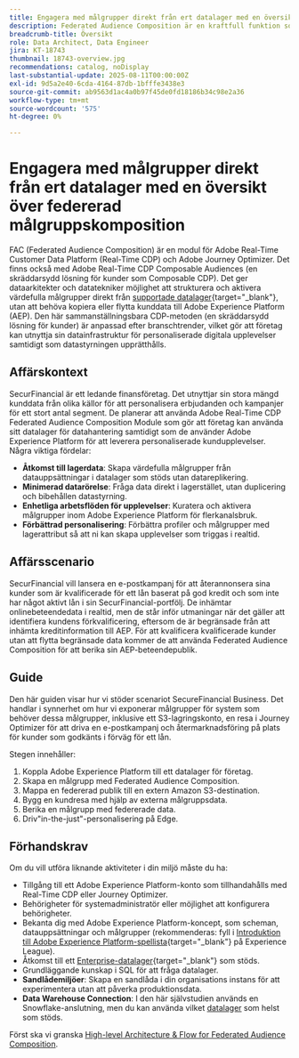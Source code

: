 ```yaml
---
title: Engagera med målgrupper direkt från ert datalager med en översikt över federerad målgruppskomposition
description: Federated Audience Composition är en kraftfull funktion som gör det möjligt för dataarkitekter och datatekniker att strukturera och aktivera värdefulla målgrupper direkt från datalager som stöds.
breadcrumb-title: Översikt
role: Data Architect, Data Engineer
jira: KT-18743
thumbnail: 18743-overview.jpg
recommendations: catalog, noDisplay
last-substantial-update: 2025-08-11T00:00:00Z
exl-id: 9d5a2e40-6cda-4164-87db-1bfffe3438e3
source-git-commit: ab9563d1ac4a0b97f45de0fd18186b34c98e2a36
workflow-type: tm+mt
source-wordcount: '575'
ht-degree: 0%

---
```


# Engagera med målgrupper direkt från ert datalager med en översikt över federerad målgruppskomposition

FAC (Federated Audience Composition) är en modul för Adobe Real-Time Customer Data Platform (Real-Time CDP) och Adobe Journey Optimizer. Det finns också med Adobe Real-Time CDP Composable Audiences (en skräddarsydd lösning för kunder som Composable CDP). Det ger dataarkitekter och datatekniker möjlighet att strukturera och aktivera värdefulla målgrupper direkt från [supportade datalager](https://experienceleague.adobe.com/en/docs/federated-audience-composition/using/start/access-prerequisites){target="_blank"}, utan att behöva kopiera eller flytta kunddata till Adobe Experience Platform (AEP). Den här sammanställningsbara CDP-metoden (en skräddarsydd lösning för kunder) är anpassad efter branschtrender, vilket gör att företag kan utnyttja sin datainfrastruktur för personaliserade digitala upplevelser samtidigt som datastyrningen upprätthålls.

## Affärskontext

SecurFinancial är ett ledande finansföretag. Det utnyttjar sin stora mängd kunddata från olika källor för att personalisera erbjudanden och kampanjer för ett stort antal segment. De planerar att använda Adobe Real-Time CDP Federated Audience Composition Module som gör att företag kan använda sitt datalager för datahantering samtidigt som de använder Adobe Experience Platform för att leverera personaliserade kundupplevelser. Några viktiga fördelar:

- **Åtkomst till lagerdata**: Skapa värdefulla målgrupper från datauppsättningar i datalager som stöds utan datareplikering.
- **Minimerad datarörelse**: Fråga data direkt i lagerstället, utan duplicering och bibehållen datastyrning.
- **Enhetliga arbetsflöden för upplevelser**: Kuratera och aktivera målgrupper inom Adobe Experience Platform för flerkanalsbruk.
- **Förbättrad personalisering**: Förbättra profiler och målgrupper med lagerattribut så att ni kan skapa upplevelser som triggas i realtid.

## Affärsscenario

SecurFinancial vill lansera en e-postkampanj för att återannonsera sina kunder som är kvalificerade för ett lån baserat på god kredit och som inte har något aktivt lån i sin SecurFinancial-portfölj. De inhämtar onlinebeteendedata i realtid, men de står inför utmaningar när det gäller att identifiera kundens förkvalificering, eftersom de är begränsade från att inhämta kreditinformation till AEP. För att kvalificera kvalificerade kunder utan att flytta begränsade data kommer de att använda Federated Audience Composition för att berika sin AEP-beteendepublik.

## Guide

Den här guiden visar hur vi stöder scenariot SecureFinancial Business. Det handlar i synnerhet om hur vi exponerar målgrupper för system som behöver dessa målgrupper, inklusive ett S3-lagringskonto, en resa i Journey Optimizer för att driva en e-postkampanj och återmarknadsföring på plats för kunder som godkänts i förväg för ett lån.

Stegen innehåller:

1. Koppla Adobe Experience Platform till ett datalager för företag.
2. Skapa en målgrupp med Federated Audience Composition.
3. Mappa en federerad publik till en extern Amazon S3-destination.
4. Bygg en kundresa med hjälp av externa målgruppsdata.
5. Berika en målgrupp med federerade data.
6. Driv&quot;in-the-just&quot;-personalisering på Edge.

## Förhandskrav

Om du vill utföra liknande aktiviteter i din miljö måste du ha:

- Tillgång till ett Adobe Experience Platform-konto som tillhandahålls med Real-Time CDP eller Journey Optimizer.
- Behörigheter för systemadministratör eller möjlighet att konfigurera behörigheter.
- Bekanta dig med Adobe Experience Platform-koncept, som scheman, datauppsättningar och målgrupper (rekommenderas: fyll i [Introduktion till Adobe Experience Platform-spellista](https://experienceleague.adobe.com/en/playlists/experience-platform-introduction?lang=en){target="_blank"} på Experience League).
- Åtkomst till ett [Enterprise-datalager](https://experienceleague.adobe.com/en/docs/federated-audience-composition/using/start/access-prerequisites){target="_blank"} som stöds.
- Grundläggande kunskap i SQL för att fråga datalager.
- **Sandlådemiljöer**: Skapa en sandlåda i din organisations instans för att experimentera utan att påverka produktionsdata.
- **Data Warehouse Connection**: I den här självstudien används en Snowflake-anslutning, men du kan använda vilket [datalager](https://experienceleague.adobe.com/en/docs/federated-audience-composition/using/start/access-prerequisites) som helst som stöds.

Först ska vi granska [High-level Architecture &amp; Flow for Federated Audience Composition](fac-architecture-and-flow.md).
